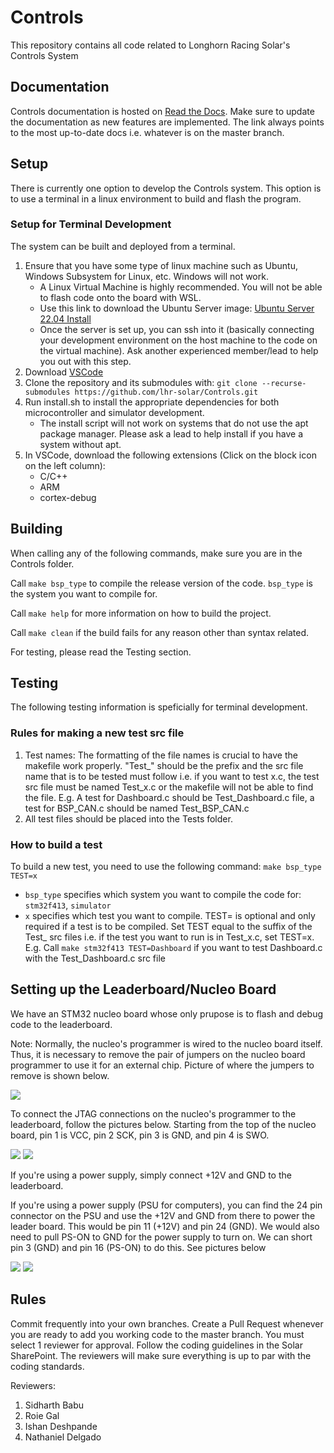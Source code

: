 # Controls
This repository contains all code related to Longhorn Racing Solar's Controls System

## Documentation
Controls documentation is hosted on [Read the Docs](https://controls-docs.readthedocs.io/en/latest/). Make sure to update the documentation as new features are implemented. The link always points to the most up-to-date docs i.e. whatever is on the master branch.

## Setup
There is currently one option to develop the Controls system. This option is to use a terminal in a linux environment to build and flash the program.

### Setup for Terminal Development
The system can be built and deployed from a terminal.
1. Ensure that you have some type of linux machine such as Ubuntu, Windows Subsystem for Linux, etc. Windows will not work.
    - A Linux Virtual Machine is highly recommended. You will not be able to flash code onto the board with WSL.
    - Use this link to download the Ubuntu Server image: [Ubuntu Server 22.04 Install](https://releases.ubuntu.com/22.04/)
    - Once the server is set up, you can ssh into it (basically connecting your development environment on the host machine to the code on the virtual machine). Ask another experienced member/lead to help you out with this step.
2. Download [VSCode](https://code.visualstudio.com/)
3. Clone the repository and its submodules with: 
```git clone --recurse-submodules https://github.com/lhr-solar/Controls.git``` 
4. Run install.sh to install the appropriate dependencies for both microcontroller and simulator development.
    - The install script will not work on systems that do not use the apt package manager. Please ask a lead to help install if you have a system without apt. 
5. In VSCode, download the following extensions (Click on the block icon on the left column):
    - C/C++
    - ARM
    - cortex-debug

## Building
When calling any of the following commands, make sure you are in the Controls folder.

Call ```make bsp_type``` to compile the release version of the code. ```bsp_type``` is the system you want to compile for.

Call ```make help``` for more information on how to build the project.

Call ```make clean``` if the build fails for any reason other than syntax related.

For testing, please read the Testing section.

## Testing
The following testing information is speficially for terminal development.

### Rules for making a new test src file
1. Test names: The formatting of the file names is crucial to have the makefile work properly. "Test_" should be the prefix and the src file name that is to be tested must follow i.e. if you want to test x.c, the test src file must be named Test_x.c or the makefile will not be able to find the file.
    E.g. A test for Dashboard.c should be Test_Dashboard.c file, a test for BSP_CAN.c should be named Test_BSP_CAN.c
2. All test files should be placed into the Tests folder.

### How to build a test
To build a new test, you need to use the following command:
```make bsp_type TEST=x```

- ```bsp_type``` specifies which system you want to compile the code for: ```stm32f413```, ```simulator```
- ```x``` specifies which test you want to compile. TEST= is optional and only required if a test is to be compiled. Set TEST equal to the suffix of the Test_ src files i.e. if the test you want to run is in Test_x.c, set TEST=x.
    E.g. Call ```make stm32f413 TEST=Dashboard``` if you want to test Dashboard.c with the Test_Dashboard.c src file

## Setting up the Leaderboard/Nucleo Board
We have an STM32 nucleo board whose only prupose is to flash and debug code to the leaderboard.

Note: Normally, the nucleo's programmer is wired to the nucleo board itself. Thus, it is necessary to remove the pair of jumpers on the nucleo board programmer to use it for an external chip. Picture of where the jumpers to remove is shown below.

![](img/nucleo_JTAG_warning.png)

To connect the JTAG connections on the nucleo's programmer to the leaderboard, follow the pictures below. Starting from the top of the nucleo board, pin 1 is VCC, pin 2 SCK, pin 3 is GND, and pin 4 is SWO.

![](img/nucleo_JTAG_Pinout.png)
![](img/leader_JTAG_Pinout.png)

If you're using a power supply, simply connect +12V and GND to the leaderboard.

If you're using a power supply (PSU for computers), you can find the 24 pin connector on the PSU and use the +12V and GND from there to power the leader board. This would be pin 11 (+12V) and pin 24 (GND). We would also need to pull PS-ON to GND for the power supply to turn on. We can short pin 3 (GND) and pin 16 (PS-ON) to do this. See pictures below

![](img/PSU_24PinConnector.png)
![](img/PSU_24PinConnectorDiagram.png)

## Rules
Commit frequently into your own branches. Create a Pull Request whenever you are ready to add you working code to the master branch. You must select 1 reviewer for approval. Follow the coding guidelines in the Solar SharePoint. The reviewers will make sure everything is up to par with the coding standards.

Reviewers:
1. Sidharth Babu
2. Roie Gal
3. Ishan Deshpande
4. Nathaniel Delgado
